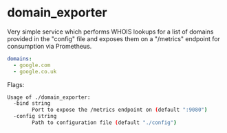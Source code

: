 # domain_exporter

Very simple service which performs WHOIS lookups for a list of domains provided in the "config" file and exposes them on a "/metrics" endpoint for consumption via Prometheus.

````yaml
domains:
  - google.com
  - google.co.uk
````

Flags:
````bash
Usage of ./domain_exporter:
  -bind string
        Port to expose the /metrics endpoint on (default ":9080")
  -config string
        Path to configuration file (default "./config")

````
